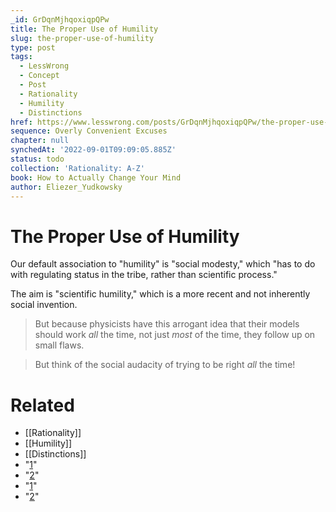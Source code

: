 ```yaml
---
_id: GrDqnMjhqoxiqpQPw
title: The Proper Use of Humility
slug: the-proper-use-of-humility
type: post
tags:
  - LessWrong
  - Concept
  - Post
  - Rationality
  - Humility
  - Distinctions
href: https://www.lesswrong.com/posts/GrDqnMjhqoxiqpQPw/the-proper-use-of-humility
sequence: Overly Convenient Excuses
chapter: null
synchedAt: '2022-09-01T09:09:05.885Z'
status: todo
collection: 'Rationality: A-Z'
book: How to Actually Change Your Mind
author: Eliezer_Yudkowsky
---
```


# The Proper Use of Humility
Our default association to "humility" is "social modesty," which "has to do with regulating status in the tribe, rather than scientific process."

The aim is "scientific humility," which is a more recent and not inherently social invention.

> But because physicists have this arrogant idea that their models should work _all_ the time, not just _most_ of the time, they follow up on small flaws.

> But think of the social audacity of trying to be right _all_ the time!

# Related

- [[Rationality]]
- [[Humility]]
- [[Distinctions]]
- "[1](#fn1x2)"
- "[2](#fn2x2)"
- "[1](#fn1x2-bk)"
- "[2](#fn2x2-bk)"
